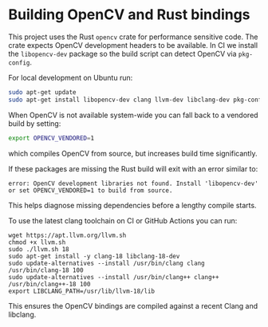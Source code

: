 # Building OpenCV and Rust bindings

This project uses the Rust `opencv` crate for performance sensitive code. The crate expects OpenCV development headers to be available. In CI we install the `libopencv-dev` package so the build script can detect OpenCV via `pkg-config`.

For local development on Ubuntu run:

```bash
sudo apt-get update
sudo apt-get install libopencv-dev clang llvm-dev libclang-dev pkg-config
```

When OpenCV is not available system-wide you can fall back to a vendored build by setting:

```bash
export OPENCV_VENDORED=1
```

which compiles OpenCV from source, but increases build time significantly.

If these packages are missing the Rust build will exit with an error similar to:

```
error: OpenCV development libraries not found. Install 'libopencv-dev' or set OPENCV_VENDORED=1 to build from source.
```

This helps diagnose missing dependencies before a lengthy compile starts.

To use the latest clang toolchain on CI or GitHub Actions you can run:
```
wget https://apt.llvm.org/llvm.sh
chmod +x llvm.sh
sudo ./llvm.sh 18
sudo apt-get install -y clang-18 libclang-18-dev
sudo update-alternatives --install /usr/bin/clang clang /usr/bin/clang-18 100
sudo update-alternatives --install /usr/bin/clang++ clang++ /usr/bin/clang++-18 100
export LIBCLANG_PATH=/usr/lib/llvm-18/lib
```
This ensures the OpenCV bindings are compiled against a recent Clang and libclang.
